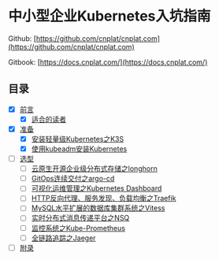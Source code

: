 # 中小型企业Kubernetes入坑指南

Github: [https://github.com/cnplat/cnplat.com](https://github.com/cnplat/cnplat.com)

Gitbook: [https://docs.cnplat.com/](https://docs.cnplat.com/)

## 目录

- [x] [前言](preface/README.md)
  - [x] [适合的读者](preface/suitable-readers.md)
- [x] [准备](ready/README.md)
  - [x] [安装轻量级Kubernetes之K3S](ready/install-k3s.md)
  - [x] [使用kubeadm安装Kubernetes](ready/install-kubernetes-for-kubeadm.md)
- [ ] [选型](selection/README.md)
  - [ ] [云原生开源企业级分布式存储之longhorn](election/longhorn.md)
  - [ ] [GitOps连续交付之argo-cd](selection/argo-cd.md)
  - [ ] [可视化运维管理之Kubernetes Dashboard](selection/kubernetes-dashboard.md)
  - [ ] [HTTP反向代理、服务发现、负载均衡之Traefik](selection/traefik.md)
  - [ ] [MySQL水平扩展的数据库集群系统之Vitess](selection/vitess.md)
  - [ ] [实时分布式消息传递平台之NSQ](selection/nsq.md)
  - [ ] [监控系统之Kube-Prometheus](selection/kube-prometheus.md)
  - [ ] [全链路追踪之Jaeger](selection/jaeger.md)
- [ ] [附录](appendix.md)
